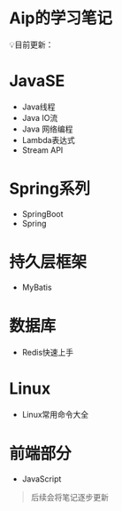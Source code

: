 # Aip的学习笔记

:bulb:目前更新：

# JavaSE

- Java线程
- Java IO流
- Java 网络编程
- Lambda表达式
- Stream API



# Spring系列

- SpringBoot
- Spring





# 持久层框架

- MyBatis



# 数据库

- Redis快速上手



# Linux

- Linux常用命令大全



# 前端部分

- JavaScript



> 后续会将笔记逐步更新

